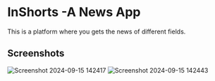 # InShorts -A News App
This is a platform where you gets the news of different fields.

## Screenshots
![Screenshot 2024-09-15 142417](https://github.com/user-attachments/assets/032e9df3-f120-4998-8f27-338c7db78dc5)
![Screenshot 2024-09-15 142443](https://github.com/user-attachments/assets/6fcb61bf-4a4a-4fef-961a-9b66f19d2971)

